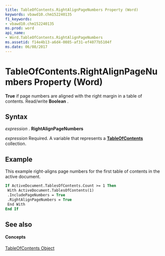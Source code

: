 ```yaml
---
title: TableOfContents.RightAlignPageNumbers Property (Word)
keywords: vbawd10.chm152240135
f1_keywords:
- vbawd10.chm152240135
ms.prod: word
api_name:
- Word.TableOfContents.RightAlignPageNumbers
ms.assetid: f14e4b13-a6d4-0085-af31-ef4077b5104f
ms.date: 06/08/2017
---
```



# TableOfContents.RightAlignPageNumbers Property (Word)

 **True** if page numbers are aligned with the right margin in a table of contents. Read/write **Boolean** .


## Syntax

 _expression_ . **RightAlignPageNumbers**

 _expression_ Required. A variable that represents a **[TableOfContents](Word.TableOfContents.md)** collection.


## Example

This example right-aligns page numbers for the first table of contents in the active document.


```vb
If ActiveDocument.TablesOfContents.Count >= 1 Then 
 With ActiveDocument.TablesOfContents(1) 
 .IncludePageNumbers = True 
 .RightAlignPageNumbers = True 
 End With 
End If
```


## See also


#### Concepts


[TableOfContents Object](Word.TableOfContents.md)

